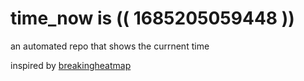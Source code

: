 # time_now is (( 1685205059448 ))

an automated repo that shows the currnent time

inspired by [breakingheatmap](https://github.com/breakingheatmap/breakingheatmap)